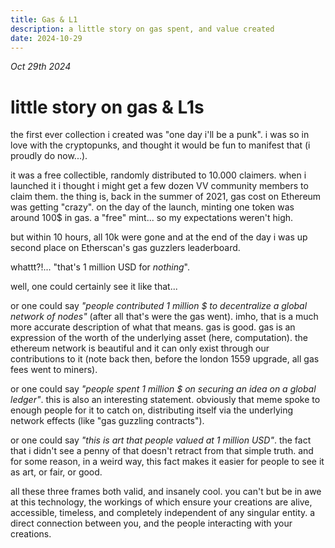 ```yaml
---
title: Gas & L1
description: a little story on gas spent, and value created
date: 2024-10-29
---
```


*Oct 29th 2024*
# little story on gas & L1s

the first ever collection i created was "one day i'll be a punk". i was so in love with the cryptopunks, and thought it would be fun to manifest that (i proudly do now...).

it was a free collectible, randomly distributed to 10.000 claimers. when i launched it i thought i might get a few dozen VV community members to claim them. the thing is, back in the summer of 2021, gas cost on Ethereum was getting "crazy". on the day of the launch, minting one token was around 100$ in gas. a "free" mint... so my expectations weren't high.

but within 10 hours, all 10k were gone and at the end of the day i was up second place on Etherscan's gas guzzlers leaderboard. 

whattt?!... "that's 1 million USD for _nothing_".

well, one could certainly see it like that...

or one could say *"people contributed 1 million $ to decentralize a global network of nodes"* (after all that's were the gas went).
imho, that is a much more accurate description of what that means. gas is good. gas is an expression of the worth of the underlying asset (here, computation). the ethereum network is beautiful and it can only exist through our contributions to it (note back then, before the london 1559 upgrade, all gas fees went to miners).

or one could say *"people spent 1 million $ on securing an idea on a global ledger"*.
this is also an interesting statement. obviously that meme spoke to enough people for it to catch on, distributing itself via the underlying network effects (like "gas guzzling contracts").

or one could say *"this is art that people valued at 1 million USD"*.
the fact that i didn't see a penny of that doesn't retract from that simple truth. and for some reason, in a weird way, this fact makes it easier for people to see it as art, or fair, or good.

all these three frames both valid, and insanely cool. you can't but be in awe at this technology, the workings of which ensure your creations are alive, accessible, timeless, and completely independent of any singular entity. a direct connection between you, and the people interacting with your creations.
